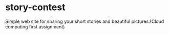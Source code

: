 # story-contest
Simple web site for sharing your short stories and beautiful pictures.(Cloud computing first assignment)
